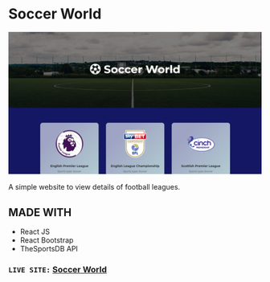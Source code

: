 # Soccer World

![Soccer World](https://raw.githubusercontent.com/mekaiser/soccer-world/main/src/images/soccer-world-github-cover.png)

A simple website to view details of football leagues.

## MADE WITH

- React JS
- React Bootstrap
- TheSportsDB API

### `LIVE SITE:` [Soccer World](https://soccer-world-2021.netlify.app/)
